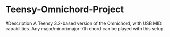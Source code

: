# Teensy-Omnichord-Project

#Description
A Teensy 3.2-based version of the Omnichord, with USB MIDI capabilities. Any major/minor/major-7th chord can be played with this setup.
